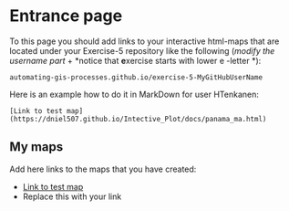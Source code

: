 # Entrance page

To this page you should add links to your interactive html-maps that are located under your Exercise-5 repository like the following (*modify the username part* + *notice that **e**xercise starts with lower e -letter *):

 `automating-gis-processes.github.io/exercise-5-MyGitHubUserName`

Here is an example how to do it in MarkDown for user HTenkanen:

```
[Link to test map](https://dniel507.github.io/Intective_Plot/docs/panama_ma.html)
```

## My maps

Add here links to the maps that you have created:

 - [Link to test map](https://dniel507.github.io/Intective_Plot/panama_ma.html)
 - Replace this with your link
